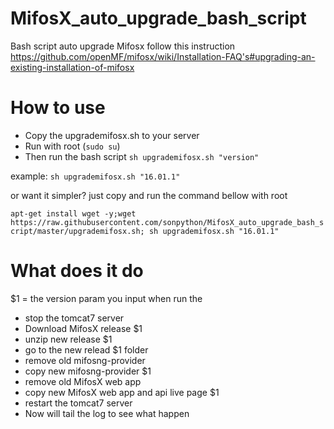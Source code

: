 # MifosX_auto_upgrade_bash_script
Bash script auto upgrade Mifosx follow this instruction https://github.com/openMF/mifosx/wiki/Installation-FAQ's#upgrading-an-existing-installation-of-mifosx

# How to use

- Copy the upgrademifosx.sh to your server
- Run with root (`sudo su`)
- Then run the bash script `sh upgrademifosx.sh "version"`

example: `sh upgrademifosx.sh "16.01.1"`

or want it simpler? just copy and run the command bellow with root

`apt-get install wget -y;wget https://raw.githubusercontent.com/sonpython/MifosX_auto_upgrade_bash_script/master/upgrademifosx.sh; sh upgrademifosx.sh "16.01.1"`

# What does it do

$1 = the version param you input when run the 

- stop the tomcat7 server
- Download MifosX release $1
- unzip new release $1
- go to the new relead $1 folder
- remove old mifosng-provider
- copy new mifosng-provider $1
- remove old MifosX web app
- copy new MifosX web app and api live page $1
- restart the tomcat7 server
- Now will tail the log to see what happen
